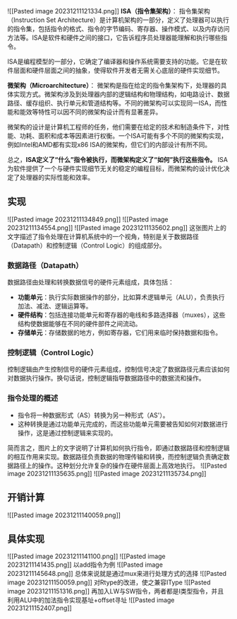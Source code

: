 ![[Pasted image 20231211121334.png]]
**ISA（指令集架构）**：
指令集架构（Instruction Set Architecture）是计算机架构的一部分，定义了处理器可以执行的指令集，包括指令的格式、指令的字节编码、寄存器、操作模式、以及内存访问方法等。ISA是软件和硬件之间的接口，它告诉程序员处理器能理解和执行哪些指令。

ISA是编程模型的一部分，它确定了编译器和操作系统需要支持的功能。它是在软件层面和硬件层面之间的抽象，使得软件开发者无需关心底层的硬件实现细节。

**微架构（Microarchitecture）**：
微架构是指在给定的指令集架构下，处理器的具体实现方式。微架构涉及到处理器内部的逻辑结构和物理结构，如电路设计、数据路径、缓存组织、执行单元和管道结构等。不同的微架构可以实现同一ISA，而性能和能效等特性可以因不同的微架构设计而有显著差异。

微架构的设计是计算机工程师的任务，他们需要在给定的技术和制造条件下，对性能、功耗、面积和成本等因素进行权衡。一个ISA可能有多个不同的微架构实现，例如Intel和AMD都有实现x86 ISA的微架构，但它们的内部设计有所不同。

总之，**ISA定义了“什么”指令被执行，而微架构定义了“如何”执行这些指令。** ISA为软件提供了一个与硬件实现细节无关的稳定的编程目标，而微架构的设计优化决定了处理器的实际性能和效率。
## 实现
![[Pasted image 20231211134849.png]]
![[Pasted image 20231211134554.png]]
![[Pasted image 20231211135602.png]]
这张图片上的文字描述了指令处理在计算机系统中的一个视角，特别是关于数据路径（Datapath）和控制逻辑（Control Logic）的组成部分。

### 数据路径（Datapath）

数据路径由处理和转换数据信号的硬件元素组成，具体包括：

- **功能单元**：执行实际数据操作的部分，比如算术逻辑单元（ALU），负责执行加法、减法、逻辑运算等。
- **硬件结构**：包括连接功能单元和寄存器的电线和多路选择器（muxes），这些结构使数据能够在不同的硬件部件之间流动。
- **存储单元**：存储数据的地方，例如寄存器，它们用来临时保持数据和指令。

### 控制逻辑（Control Logic）

控制逻辑由产生控制信号的硬件元素组成，控制信号决定了数据路径元素应该如何对数据执行操作。换句话说，控制逻辑指导数据路径中的数据流和操作。

### 指令处理的概述

- 指令将一种数据形式（AS）转换为另一种形式（AS'）。
- 这种转换是通过功能单元完成的，而这些功能单元需要被告知如何对数据进行操作，这是通过控制逻辑来实现的。

简而言之，图片上的文字说明了计算机如何执行指令，即通过数据路径和控制逻辑的相互作用来实现。数据路径负责数据的物理传输和转换，而控制逻辑负责确定数据路径上的操作。这种划分允许复杂的操作在硬件层面上高效地执行。
![[Pasted image 20231211135635.png]]
![[Pasted image 20231211135734.png]]
## 开销计算
![[Pasted image 20231211140059.png]]

## 具体实现
![[Pasted image 20231211141100.png]]
![[Pasted image 20231211141435.png]]
以add指令为例
![[Pasted image 20231211145648.png]]
总体来说就是通过mux来进行处理方式的选择
![[Pasted image 20231211150059.png]]
对Rtype的改进，使之兼容IType
![[Pasted image 20231211151316.png]]
再加入LW与SW指令，两者都是I类型指令，并且利用ALU中的加法指令实现基址+offset寻址
![[Pasted image 20231211152407.png]]